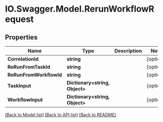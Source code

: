 # IO.Swagger.Model.RerunWorkflowRequest
## Properties

Name | Type | Description | Notes
------------ | ------------- | ------------- | -------------
**CorrelationId** | **string** |  | [optional] 
**ReRunFromTaskId** | **string** |  | [optional] 
**ReRunFromWorkflowId** | **string** |  | [optional] 
**TaskInput** | **Dictionary&lt;string, Object&gt;** |  | [optional] 
**WorkflowInput** | **Dictionary&lt;string, Object&gt;** |  | [optional] 

[[Back to Model list]](../README.md#documentation-for-models) [[Back to API list]](../README.md#documentation-for-api-endpoints) [[Back to README]](../README.md)

